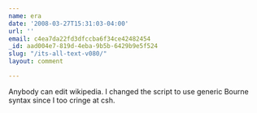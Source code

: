 ```yaml
---
name: era
date: '2008-03-27T15:31:03-04:00'
url: ''
email: c4ea7da22fd3dfccba6f34ce42482454
_id: aad004e7-819d-4eba-9b5b-6429b9e5f524
slug: "/its-all-text-v080/"
layout: comment

---
```


Anybody can edit wikipedia.  I changed the script to use generic Bourne syntax since I too cringe at csh.
